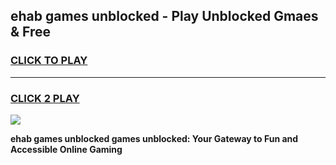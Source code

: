 
## ehab games unblocked - Play Unblocked Gmaes & Free
<h3>
<a href="https://news.freeplayer.one?title=ehab_games_unblocked&ref=23F">CLICK TO PLAY</a></h3>
<hr>

<h3>
<a href="https://news.freeplayer.one?title=ehab_games_unblocked&ref=23F">CLICK 2 PLAY</a>
  
</h3>

<a href="https://news.freeplayer.one?title=ehab_games_unblocked&ref=23F/"><img src="https://clearcache.store/games.png"></a>


**ehab games unblocked games unblocked: Your Gateway to Fun and Accessible Online Gaming**
